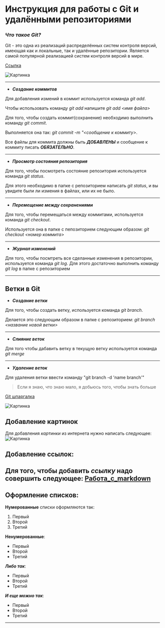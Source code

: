 # **Инструкция для работы с Git и удалёнными репозиториями**

### **_Что такое Git?_**

Git - это одна из реализаций распределённых систем контроля версий, имеющая как и локальные, так и удалённые репозитории. Является самой популярной реализацией систем контроля версий в мире.

[Ссылка](https://ru.wikipedia.org/wiki/Git)

![Картинка](https://miro.medium.com/max/600/0*NV7oSbAQ2WzdOnsm.png)

***

+ **_Создание коммитов_**


Для добавления измений в коммит используется команда *git add*.

Чтобы использовать команду *git add* напишите *git add <имя файла>*


Для того, чтобы создать коммит(сохранение) необходимо выполнить команду *git commit*.

Выполняется она так: *git commit -m "<сообщение к коммиту>*. 
 
Все файлы для коммита должны быть ***ДОБАВЛЕНЫ*** и сообщение к коммиту писать ***ОБЯЗАТЕЛЬНО***.
***
+ **_Просмотр состояния репозитория_**

Для того, чтобы посмотреть состояние репозитория используется команда *git status*.

Для этого необходимо в папке с репозиторием написать *git status*, и вы увидите были ли измения в файлах, или их не было.
***
+ **_Перемещение между сохранениями_**

Для того, чтобы перемещаться между коммитами, используется команда *git checkout*.

Используется она в папке с пепозиторием следующим образом: *git checkout <номер коммита>*
***
+ **_Журнал изменений_**

Для того, чтобы посмтреть все сделанные изменения в репозитории, используется команда *git log*. Для этого достаточно выполнить команду *git log* в папке с репозиторием
***
## **Ветки в Git**

+ **_Создание ветки_**

Для того, чтобы создать ветку, используется команда *git branch*.

 Делается это следующим образом в папке с репозиторием: *git branch <название новой ветки>*
***
+ **_Слияние веток_**

Для того чтобы дабавить ветку в текущую ветку используется команда *git merge <name branch>*
***
+ **_Удаление веток_**

Для удаления ветки ввести команду "git branch -d 'name branch'"

>Если я знаю, что знаю мало, я добьюсь того, чтобы знать больше

[Git шпаргалка](https://github.com/cyberspacedk/Git-commands)

![Картинка](https://avatars.mds.yandex.net/i?id=0f75f901535c2992b249e11ceed79dce-5222587-images-thumbs&n=13)

## Добавление картинок
Для добавления *картинки* из интернета нужно написать следующее:  ![Картинка](https://bipbap.ru/wp-content/uploads/2021/11/1619541010_52-oir_mobi-p-nyashnie-kotiki-zhivotnie-krasivo-foto-57-730x856.jpg)

## Добавление ссылок:
Для того, чтобы добавить *ссылку* надо совершить следующее: [Работа_с_markdown](https://help.vivaldi.com/ru/services-ru/forum-ru/markdown-formatting/#:~:text=Markdown%20%E2%80%94%20%D1%8D%D1%82%D0%BE%20%D0%BF%D1%80%D0%BE%D1%81%D1%82%D0%BE%D0%B9%20%D1%8F%D0%B7%D1%8B%D0%BA%20%D1%80%D0%B0%D0%B7%D0%BC%D0%B5%D1%82%D0%BA%D0%B8,%D0%B8%20%D0%B4%D0%BE%D1%81%D1%82%D1%83%D0%BF%D0%BD%D1%8B%D0%B5%20%D0%BD%D0%B0%20%D0%B2%D1%81%D0%B5%D1%85%20%D0%BA%D0%BB%D0%B0%D0%B2%D0%B8%D0%B0%D1%82%D1%83%D1%80%D0%B0%D1%85.)
---

## Оформление списков:
**Нумерованные** списки оформляются так:
1. Первый
2. Второй
3. Третий

**Ненумерованные**:
* Первый
* Второй
* Третий

***Либо так***:

- Первый
- Второй
- Третий

***И еще можно так***:
+ Первый
+ Второй
+ Третий

---